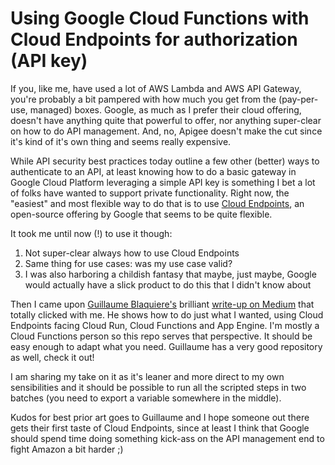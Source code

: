 # Using Google Cloud Functions with Cloud Endpoints for authorization (API key)

If you, like me, have used a lot of AWS Lambda and AWS API Gateway, you're probably a bit pampered with how much you get from the (pay-per-use, managed) boxes. Google, as much as I prefer their cloud offering, doesn't have anything quite that powerful to offer, nor anything super-clear on how to do API management. And, no, Apigee doesn't make the cut since it's kind of it's own thing and seems really expensive.

While API security best practices today outline a few other (better) ways to authenticate to an API, at least knowing how to do a basic gateway in Google Cloud Platform leveraging a simple API key is something I bet a lot of folks have wanted to support private functionality. Right now, the "easiest" and most flexible way to do that is to use [Cloud Endpoints](https://cloud.google.com/endpoints/), an open-source offering by Google that seems to be quite flexible.

It took me until now (!) to use it though:

1. Not super-clear always how to use Cloud Endpoints
2. Same thing for use cases: was my use case valid?
3. I was also harboring a childish fantasy that maybe, just maybe, Google would actually have a slick product to do this that I didn't know about

Then I came upon [Guillaume Blaquiere's](https://github.com/guillaumeblaquiere) brilliant [write-up on Medium](https://medium.com/google-cloud/secure-cloud-run-cloud-functions-and-app-engine-with-api-key-73c57bededd1) that totally clicked with me. He shows how to do just what I wanted, using Cloud Endpoints facing Cloud Run, Cloud Functions and App Engine. I'm mostly a Cloud Functions person so this repo serves that perspective. It should be easy enough to adapt what you need. Guillaume has a very good repository as well, check it out!

I am sharing my take on it as it's leaner and more direct to my own sensibilities and it should be possible to run all the scripted steps in two batches (you need to export a variable somewhere in the middle).

Kudos for best prior art goes to Guillaume and I hope someone out there gets their first taste of Cloud Endpoints, since at least I think that Google should spend time doing something kick-ass on the API management end to fight Amazon a bit harder ;)
